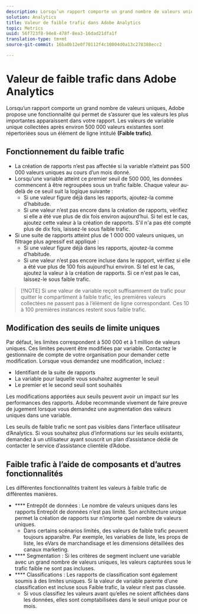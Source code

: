 ```yaml
---
description: Lorsqu’un rapport comporte un grand nombre de valeurs uniques, Adobe propose une fonctionnalité qui permet de s’assurer que les valeurs les plus importantes apparaissent dans votre rapport.
solution: Analytics
title: Valeur de faible trafic dans Adobe Analytics
topic: Metrics
uuid: 56f723f8-94e8-478f-8ea3-16dad21dfa1f
translation-type: tm+mt
source-git-commit: 16ba0b12e0f70112f4c10804d0a13c278388ecc2

---
```



# Valeur de faible trafic dans Adobe Analytics

Lorsqu’un rapport comporte un grand nombre de valeurs uniques, Adobe propose une fonctionnalité qui permet de s’assurer que les valeurs les plus importantes apparaissent dans votre rapport. Les valeurs de variable unique collectées après environ 500 000 valeurs existantes sont répertoriées sous un élément de ligne intitulé **(Faible trafic)**.

## Fonctionnement du faible trafic

* La création de rapports n’est pas affectée si la variable n’atteint pas 500 000 valeurs uniques au cours d’un mois donné.
* Lorsqu’une variable atteint ce premier seuil de 500 000, les données commencent à être regroupées sous un trafic faible. Chaque valeur au-delà de ce seuil suit la logique suivante :
   * Si une valeur figure déjà dans les rapports, ajoutez-la comme d’habitude.
   * Si une valeur n’est pas encore dans la création de rapports, vérifiez si elle a été vue plus de dix fois environ aujourd’hui. Si tel est le cas, ajoutez cette valeur à la création de rapports. S'il n'a pas été compté plus de dix fois, laissez-le sous faible trafic.
* Si une suite de rapports atteint plus de 1 000 000 valeurs uniques, un filtrage plus agressif est appliqué :
   * Si une valeur figure déjà dans les rapports, ajoutez-la comme d’habitude.
   * Si une valeur n’est pas encore incluse dans le rapport, vérifiez si elle a été vue plus de 100 fois aujourd’hui environ. Si tel est le cas, ajoutez la valeur à la création de rapports. Si ce n'est pas le cas, laissez-le sous faible trafic.

> [!NOTE] Si une valeur de variable reçoit suffisamment de trafic pour quitter le compartiment à faible trafic, les premières valeurs collectées ne passent pas à l’élément de ligne correspondant. Ces 10 à 100 premières instances restent sous faible trafic.

## Modification des seuils de limite uniques

Par défaut, les limites correspondent à 500 000 et à 1 million de valeurs uniques. Ces limites peuvent être modifiées par variable. Contactez le gestionnaire de compte de votre organisation pour demander cette modification. Lorsque vous demandez une modification, incluez :

* Identifiant de la suite de rapports
* La variable pour laquelle vous souhaitez augmenter le seuil
* Le premier et le second seuil sont souhaités

Les modifications apportées aux seuils peuvent avoir un impact sur les performances des rapports. Adobe recommande vivement de faire preuve de jugement lorsque vous demandez une augmentation des valeurs uniques dans une variable.

Les seuils de faible trafic ne sont pas visibles dans l’interface utilisateur d’Analytics. Si vous souhaitez plus d’informations sur les seuils existants, demandez à un utilisateur ayant souscrit un plan d’assistance dédié de contacter le service d’assistance clientèle d’Adobe.

## Faible trafic à l’aide de composants et d’autres fonctionnalités

Les différentes fonctionnalités traitent les valeurs à faible trafic de différentes manières.

* **** Entrepôt de données : Le nombre de valeurs uniques dans les rapports Entrepôt de données n’est pas limité. Son architecture unique permet la création de rapports sur n’importe quel nombre de valeurs uniques.
   * Dans certains scénarios limités, des valeurs de faible trafic peuvent toujours apparaître. Par exemple, les variables de liste, les props de liste, les eVars de marchandisage et les dimensions détaillées des canaux marketing.
* **** Segmentation : Si les critères de segment incluent une variable avec un grand nombre de valeurs uniques, les valeurs capturées sous le trafic faible ne sont pas incluses.
* **** Classifications : Les rapports de classification sont également soumis à des limites uniques. Si la valeur de variable parente d’une classification est incluse sous Faible trafic, la valeur n’est pas classée.
   * Si vous classifiez les valeurs avant qu’elles ne soient affichées dans les données, elles sont comptabilisées dans le seuil unique pour ce mois.
